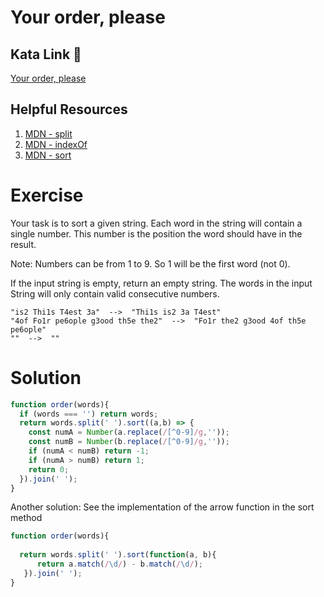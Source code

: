 # Your order, please

## Kata Link 🥋

[Your order, please](https://www.codewars.com/kata/55c45be3b2079eccff00010f/train/javascript)

## Helpful Resources

1. [MDN - split](https://developer.mozilla.org/en-US/docs/Web/JavaScript/Reference/Global_Objects/String/split)
2. [MDN - indexOf](https://developer.mozilla.org/en-US/docs/Web/JavaScript/Reference/Global_Objects/Array/indexof)
3. [MDN - sort](https://developer.mozilla.org/en-US/docs/Web/JavaScript/Reference/Global_Objects/Array/sort)

# Exercise
Your task is to sort a given string. Each word in the string will contain a single number. This number is the position the word should have in the result.

Note: Numbers can be from 1 to 9. So 1 will be the first word (not 0).

If the input string is empty, return an empty string. The words in the input String will only contain valid consecutive numbers.
```
"is2 Thi1s T4est 3a"  -->  "Thi1s is2 3a T4est"
"4of Fo1r pe6ople g3ood th5e the2"  -->  "Fo1r the2 g3ood 4of th5e pe6ople"
""  -->  ""
```

# Solution

```js
function order(words){
  if (words === '') return words;
  return words.split(' ').sort((a,b) => {
    const numA = Number(a.replace(/[^0-9]/g,''));
    const numB = Number(b.replace(/[^0-9]/g,''));
    if (numA < numB) return -1;
    if (numA > numB) return 1;
    return 0;
  }).join(' ');
}
```
Another solution: See the implementation of the arrow function in the sort method
```js
function order(words){
  
  return words.split(' ').sort(function(a, b){
      return a.match(/\d/) - b.match(/\d/);
   }).join(' ');
}   
```